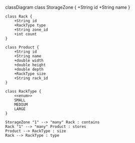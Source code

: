 classDiagram
    class StorageZone {
        +String id
        +String name
    }

    class Rack {
        +String id
        +RackType type
        +String zone_id
        +int count
    }

    class Product {
        +String id
        +String name
        +double width
        +double height
        +double depth
        +RackType size
        +String rack_id
    }

    class RackType {
        <<enum>>
        SMALL
        MEDIUM
        LARGE
    }

    StorageZone "1" --> "many" Rack : contains
    Rack "1" --> "many" Product : stores
    Product --> RackType : size
    Rack --> RackType : type
